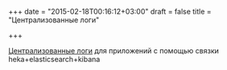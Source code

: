 +++
date = "2015-02-18T00:16:12+03:00"
draft = false
title = "Централизованные логи"

+++

<p><a href="http://habrahabr.ru/post/250803/">Централизованные логи</a> для приложений с помощью связки heka+elasticsearch+kibana&nbsp;</p>

